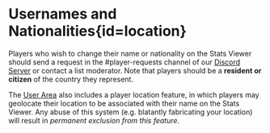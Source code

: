 <div class='panel fade js-scroll-anim' data-anim='fade'>

# Usernames and Nationalities{id=location}

Players who wish to change their name or nationality on the Stats Viewer should send a request in the #player-requests channel of our [Discord Server](https://discord.gg/demonlist) or contact a list moderator. Note that players should be a **resident or citizen** of the country they represent.

The [User Area](/login) also includes a player location feature, in which players may geolocate their location to be associated with their name on the Stats Viewer. Any abuse of this system (e.g. blatantly fabricating your location) will result in *permanent exclusion from this feature*.

</div>
